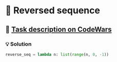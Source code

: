 # 📝 Reversed sequence

## 🔗 [Task description on CodeWars](https://www.codewars.com/kata/5a00e05cc374cb34d100000d)

### 💡 Solution

```python
reverse_seq = lambda n: list(range(n, 0, -1))
```
